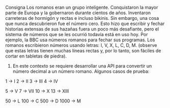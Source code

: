 Consigna
Los romanos eran un grupo inteligente. Conquistaron la mayor parte de Europa y la
gobernaron durante cientos de años. Inventaron carreteras de hormigón y rectas e incluso
bikinis. Sin embargo, una cosa que nunca descubrieron fue el número cero. Esto hizo que
escribir y fechar historias extensas de sus hazañas fuera un poco más desafiante, pero el
sistema de números que se les ocurrió todavía está en uso hoy. Por ejemplo, la BBC usa
números romanos para fechar sus programas.
Los romanos escribieron números usando letras: I, V, X, L, C, D, M. (observe que estas letras
tienen muchas líneas rectas y, por lo tanto, son fáciles de cortar en tabletas de piedra).
1. En este contexto se requiere desarrollar una API para convertir un número decimal a
   un número romano. Algunos casos de prueba:

1 → I
2 → II
3 → III
4 → IV

5 → V
7 → VII
10 → X
13 → XIII

50 → L
100 → C
500 → D
1000 → M